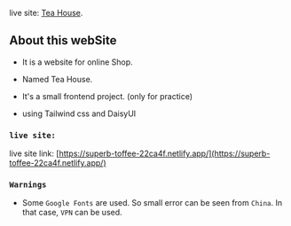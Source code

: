 live site: [Tea House](https://superb-toffee-22ca4f.netlify.app/).

## About this webSite

- It is a website for online Shop.
- Named Tea House. 
- It's a small frontend project. (only for practice)

- using Tailwind css and DaisyUI


### `live site:` 

live site link: [https://superb-toffee-22ca4f.netlify.app/](https://superb-toffee-22ca4f.netlify.app/)

### `Warnings` 
- Some `Google Fonts` are used. So small error can be seen from `China`. In that case, `VPN` can be used.
